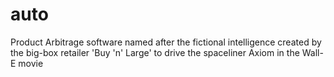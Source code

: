 # auto
Product Arbitrage software named after the fictional intelligence created by the big-box retailer 'Buy 'n' Large' to drive the spaceliner Axiom in the Wall-E movie
